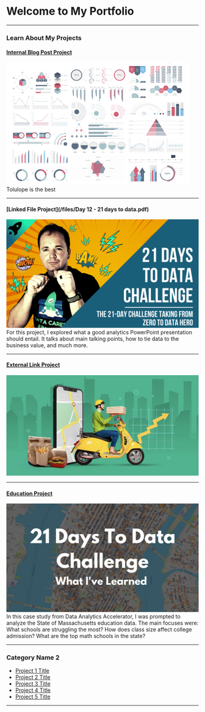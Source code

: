 # Welcome to My Portfolio

---

### Learn About My Projects

#### [Internal Blog Post Project](/bank)
<img src="images/dummy_thumbnail.jpg?raw=true"/>
Tolulope is the best

---
#### [Linked File Project](/files/Day 12 - 21 days to data.pdf)
<img src="images/21 Days To Data Challenge.png?raw=true"/>
For this project, I explored what a good analytics PowerPoint presentation should entail. It talks about main talking points, how to tie data to the business value, and much more. 

---
#### [External Link Project](https://www.linkedin.com/pulse/whats-dinner-data-tells-us-whos-ordering-how-much-theyre-risam-e7tqe/?trackingId=lT41enwgQQuUZ6s3Fxl4TQ%3D%3D)

[![Data Tells Us Who’s Ordering and How Much They’re Spending on iFood](Food%20Delivery.jpeg)](https://www.linkedin.com/pulse/whats-dinner-data-tells-us-whos-ordering-how-much-theyre-risam-e7tqe/?trackingId=lT41enwgQQuUZ6s3Fxl4TQ%3D%3D)



---
#### [Education Project](https://www.linkedin.com/pulse/massachusetts-education-analysis-samantha-paul/)
[<img src="images/21 Days To Data Challenge What I've Learned Cover.png?raw=true"/>](https://www.linkedin.com/pulse/what-i-learned-21-days-data-avery-smith)
In this case study from Data Analytics Accelerator, I was prompted to analyze the State of Massachusetts education data. The main focuses were:
What schools are struggling the most?
How does class size affect college admission?
What are the top math schools in the state? 

---

### Category Name 2

- [Project 1 Title](http://example.com/)
- [Project 2 Title](http://example.com/)
- [Project 3 Title](http://example.com/)
- [Project 4 Title](http://example.com/)
- [Project 5 Title](http://example.com/)

---




